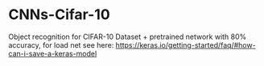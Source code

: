 # CNNs-Cifar-10

Object recognition for CIFAR-10 Dataset +  pretrained network with 80% accuracy, for load net see here:
https://keras.io/getting-started/faq/#how-can-i-save-a-keras-model
